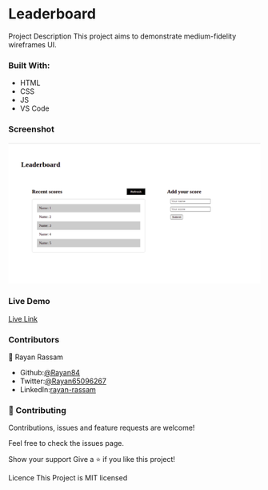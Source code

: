 # Leaderboard

Project Description
This project aims to demonstrate medium-fidelity wireframes UI.


### Built With:

* HTML
* CSS
* JS
* VS Code


### Screenshot

![Image of screenshot](images/screenshot.png)


### Live Demo

[Live Link](https://rayan84.github.io/leaderboard/dist/)


### Contributors

👤 Rayan Rassam
* Github:[@Rayan84](https://github.com/Rayan84)
* Twitter:[@Rayan65096267](https://twitter.com/Rayan65096267)
* LinkedIn:[rayan-rassam](https://www.linkedin.com/in/rayan-rassam/)


### 🤝 Contributing

Contributions, issues and feature requests are welcome!

Feel free to check the issues page.

Show your support
Give a ⭐️ if you like this project!

Licence
This Project is MIT licensed